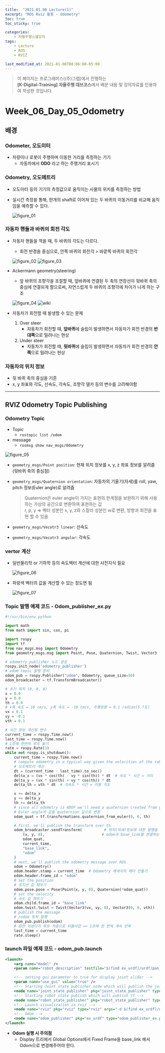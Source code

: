 ```yaml
---
title:  "2021.01.08 Lecture(1)"
excerpt: "ROS Rviz 활용 - Odometry"
toc: true
toc_sticky: true

categories:
    - 자율주행스쿨강의
tags:
    - Lecture
    - ROS
    - RVIZ

last_modified_at: 2021-01-08T08:06:00-05:00
---
```


>이 페이지는 프로그래머스((주)그렙)에서 진행하는\
**[K-Digital-Training] 자율주행 데브코스**에서 배운 내용 및 강의자료를 인용하여 작성한 것입니다.

# Week_06_Day_05_Odometry

## 배경
### Odometer, 오도미터
- 차량이나 로봇이 주행하며 이동한 거리를 측정하는 기기
    - 자동차에서 **ODO** 라고 하는 주행거리 표시기

### Odometry, 오도메트리
- 오도미터 등의 기기의 측정값으로 움직이는 사물의 위치를 측정하는 방법
- 실시간 측정을 통해, 한개의 shaft로 이어져 있는 두 바퀴의 이동거리를 비교해 움직임을 예측할 수 있다.

    ![figure_01](/assets/images/programmers_imgs/week06_imgs/04/figure_01.png)

### 자동차 핸들과 바퀴의 회전 각도
- 자동차 핸들을 꺽을 때, 두 바퀴의 각도는 다르다.
    - 회전 반경을 중심으로, 안쪽 바퀴의 회전각 > 바깥쪽 바퀴의 회전각
    
    ![figure_02](/assets/images/programmers_imgs/week06_imgs/04/figure_02.png)
    ![figure_03](/assets/images/programmers_imgs/week06_imgs/04/figure_03.jpg)

- Ackermann geometry(steering)
    - 앞 바퀴의 조향각을 조절할 때, 앞바퀴에 연결된 두 축의 연장선이 뒷바퀴 축의 중심에 연결되게 함으로써, 자연스럽게 두 바퀴의 조향각에 차이가 나게 하는 구조
    
    ![figure_04](/assets/images/programmers_imgs/week06_imgs/04/figure_04.png)
    ![wiki](/assets/images/programmers_imgs/week06_imgs/04/Ackerman_Steering_Linkage.gif)

- 자동차가 회전할 때 발생할 수 있는 문제
    1. Over steer
        - 자동차가 회전할 때, **앞바퀴**에 슬립이 발생하면서 자동차가 회전 반경의 **반대쪽**으로 밀려나는 현상
    2. Under steer
        - 자동차가 회전할 때, **뒷바퀴**에 슬립이 발생하면서 자동차가 회전 반경의 **안쪽**으로 밀려나는 현상

### 자동차의 위치 정보
- 뒷 바퀴 축의 중심을 기준
- x, y 좌표와 각도, 선속도, 각속도, 조향각 델카 등의 변수를 고려해야함
---
## RVIZ Odometry Topic Publishing
### Odometry Topic
- Topic
    - `rostopic list /odom`
- message
    - `rosmsg show nav_msgs/Odometry`

![figure_05](/assets/images/programmers_imgs/week06_imgs/04/figure_05.png)

- `geometry_msgs/Point position`: 현재 위치 정보를 x, y, z 좌표 정보를 알려줌(뒷바퀴 축의 중심점)
- `geometry_msgs/Quaternion orientation`: 자동차의 기울기(자세)를 roll, yaw, pitch 정보(Euler angle)로 알려줌
    >Quaternion은 euler angle이 가지는 표현의 한계점을 보완하기 위해 사용하는 가상의 공간으로 변환하여 표현하는 값\
    >r, p, y => 벡터 성분인 x, y, z와 스칼라 성분인 w로 변환, 방향과 회전을 표현 할 수 있음

- `geometry_msgs/Vecotr3 linear`: 선속도
- `geometry_msgs/Vecotr3 angular`: 각속도

### vertor 계산
- 일반물리학 or 기하학 등의 속도벡터 계산에 대한 사전지식 필요

    ![figure_06](/assets/programmers_imgs/week06_imgs/04/figure_06.png)

- 파랑색 벡터의 값을 계산할 수 있는 정도면 됨

    ![figure_07](/assets/programmers_imgs/week06_imgs/04/figure_07.png)

### Topic 발행 예제 코드 - Odom_publisher_ex.py
```python
#!/usr/bin/env python

import math
from math import sin, cos, pi

import rospy
import tf
from nav_msgs.msg import Odometry
from geometry_msgs.msg import Point, Pose, Quaternion, Twist, Vector3

# odometry_publisher 노드 생성
rospy.init_node('odometry_publisher')
# odom topic 발행 준비
odom_pub = rospy.Publisher("odom", Odometry, queue_size=50) 
odom_broadcaster = tf.TransformBroadcaster()

# 초기 위치 (0, 0, 0)
x = 0.0
y = 0.0
th = 0.0
# x축 속도 = 10 cm/s, y축 속도 = -10 cm/s, 주행방향 = 0.1 radian(5.7도)
vx = 0.1
vy = -0.1
vth = 0.1

# 시간 정보 계산용 변수
current_time = rospy.Time.now()
last_time = rospy.Time.now()
# 1초에 한번씩 루프 돌기
rate = rospy.Rate(1)
while not rospy.is_shutdown():
    current_time = rospy.Time.now()
    # compute odometry in a typical way given the velocities of the robot
    # 오도메트리 계산
    dt = (current_time - last_time).to_sec()
    delta_x = (vx * cos(th) - vy * sin(th)) * dt  # 속도 * 시간 = 거리
    delta_y = (vx * sin(th) + vy * cos(th)) * dt
    delta_th = vth * dt  # 각속도 * 시간 = 이동 각도

    x += delta_x
    y += delta_y
    th += delta_th
    # since all odometry is 6DOF we'll need a quaternion created from yaw
    # Euler angle의 값을 quaternion 값으로 변환
    odom_quat = tf.transformations.quaternion_from_euler(0, 0, th)

    # first, we'll publish the transform over th
    odom_broadcaster.sendTransform(          # 위치(자세)정보에 대한 발행을 준비함
        (x, y, 0),                          # odom과 base_link를 연결하는 효과 
        odom_quat,
        current_time,
        "base_link",
        "odom"
    )
    # next, we'll publish the odometry message over ROS
    odom = Odometry()
    odom.header.stamp = current_time  # Odometry 메세지의 헤더 만들기
    odom.header.frame_id = "odom"
    # set the position
    # 포지션 값 채우기
    odom.pose.pose = Pose(Point(x, y, 0), Quaternion(*odom_quat))
    # set the velocity
    # 속도 값 채우기
    odom.child.frame_id = "base_link"
    odom.twist.twist = Twist(Vector3(vx, vy, 0), Vector3(0, 0, vth))
    # publish the message
    # /odom 토픽 발행
    odom_pub.publish(odom)
    # 잠깐 쉬었다가 루프 처음으로 되돌아감 => 1초에 한 번씩 계속 반복
    last_time = current_time
    rate.sleep()
```

### launch 파일 예제 코드 - odom_pub.launch
```xml
<launch>
    <arg name="model" />
    <param name="robot_description" testfile="$(find ex_urdf)/urdf/pan_tilt.urdf" />

    <!-- setting gui parameter to true for display joint slider -->
    <param name="use_gui" value="true" />
    <!-- Starting Joint state publisher node which will publish the joint values -->
    <node name="joint_state_publisher" pkg="joint_state_publisher" type="joint_state_publisher" />
    <!-- Starting robot state publish which will publish tf -->
    <node name="robot_state_publisher" pkg="robot_state_publisher" type="state_publisher" />
    <!-- Launch visualization in rviz -->
    <node name="rviz" pkg="rviz" type="rviz" args="-d $(find ex_urdf)/urdf.rviz" required="True" />
    <!-- Odom -->
    <node name="odom_publisher" pkg="ex_urdf" type="odom_publisher_ex.py" />
</launch>
```

- **Odom 실행 시 주의점**
    - Display 트리에서 Global Options에서 Fixed Frame을 base_link 에서 Odom으로 변경해주어야 한다.
